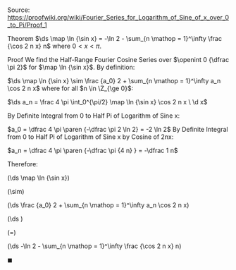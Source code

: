 # 

Source: https://proofwiki.org/wiki/Fourier_Series_for_Logarithm_of_Sine_of_x_over_0_to_Pi/Proof_1

Theorem
$\ds \map \ln {\sin x} = -\ln 2 - \sum_{n \mathop = 1}^\infty \frac {\cos 2 n x} n$
where $0 < x < \pi$. 


Proof
We find the Half-Range Fourier Cosine Series over $\openint 0 {\dfrac \pi 2}$ for $\map \ln {\sin x}$.
By definition:

$\ds \map \ln {\sin x} \sim \frac {a_0} 2 + \sum_{n \mathop = 1}^\infty a_n \cos 2 n x$
where for all $n \in \Z_{\ge 0}$:

$\ds a_n = \frac 4 \pi \int_0^{\pi/2} \map \ln {\sin x} \cos 2 n x \ \d x$

By Definite Integral from 0 to Half Pi of Logarithm of Sine x:

$a_0 = \dfrac 4 \pi \paren {-\dfrac \pi 2 \ln 2} = -2 \ln 2$
By Definite Integral from 0 to Half Pi of Logarithm of Sine x by Cosine of 2nx:

$a_n = \dfrac 4 \pi \paren {-\dfrac \pi {4 n} } = -\dfrac 1 n$

Therefore:














\(\ds \map \ln {\sin x}\)

\(\sim\)







\(\ds \frac {a_0} 2 + \sum_{n \mathop = 1}^\infty a_n \cos 2 n x\)




















\(\ds \)

\(=\)







\(\ds -\ln 2 - \sum_{n \mathop = 1}^\infty \frac {\cos 2 n x} n\)









$\blacksquare$





